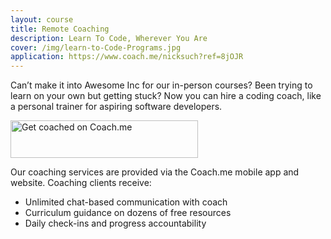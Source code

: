 ```yaml
---
layout: course
title: Remote Coaching
description: Learn To Code, Wherever You Are
cover: /img/learn-to-Code-Programs.jpg
application: https://www.coach.me/nicksuch?ref=8jOJR
---
```


Can’t make it into Awesome Inc for our in-person courses? Been trying to learn on your own but getting stuck? Now you can hire a coding coach, like a personal trainer for aspiring software developers.

<a href="https://www.coach.me/nicksuch?ref=8jOJR" style="border: none; padding: 0;"><img alt="Get coached on Coach.me" src=" https://s3.amazonaws.com/com.lift.assets/images/coach-badge-blue-300x60.png" width="300" height="60" style="border: none; margin: 0;"/></a>


Our coaching services are provided via the Coach.me mobile app and website. Coaching clients receive:

*  Unlimited chat-based communication with coach
*  Curriculum guidance on dozens of free resources
*  Daily check-ins and progress accountability